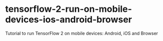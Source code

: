 # tensorflow-2-run-on-mobile-devices-ios-android-browser
Tutorial to run TensorFlow 2 on mobile devices: Android, iOS and Browser
